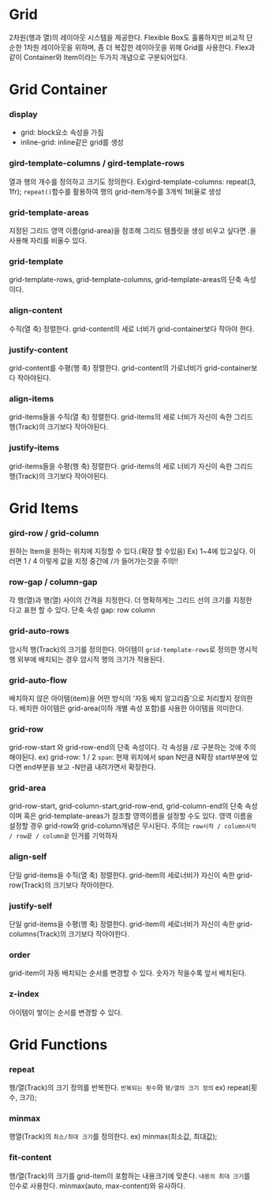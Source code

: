 # Grid
2차원(행과 열)의 레이아웃 시스템을 제공한다. Flexible Box도 훌륭하지만 비교적 단순한 1차원 레이아웃을 위하며, 좀 더 복잡한 레이아웃을 위해 Grid를 사용한다.
Flex과 같이 Container와 Item이라는 두가지 개념으로 구분되어있다.

# Grid Container

### display
- grid: block요소 속성을 가짐
- inline-grid: inline같은 grid를 생성

### gird-template-columns / gird-template-rows
열과 행의 개수를 정의하고 크기도 정의한다.
Ex)gird-template-columns: repeat(3, 1fr);
`repeat()`함수를 활용하여 행의 grid-item개수를 3개씩 1비율로 생성

### grid-template-areas
지정된 그리드 영역 이름(grid-area)을 참조해 그리드 템플릿을 생성
비우고 싶다면 .을 사용해 자리를 비울수 있다.

### grid-template
grid-template-rows, grid-template-columns, grid-template-areas의 단축 속성이다.

### align-content
수직(열 축) 정렬한다. grid-content의 세로 너비가 grid-container보다 작아야 한다. 

### justify-content
grid-content를 수평(행 축) 정렬한다.
grid-content의 가로너비가 grid-container보다 작아야된다. 

### align-items
grid-items들을 수직(열 축) 정렬한다.
grid-items의 세로 너비가 자신이 속한 그리드 행(Track)의 크기보다 작아야된다.

### justify-items
grid-items들을 수평(행 축) 정렬한다.
grid-items의 세로 너비가 자신이 속한 그리드 행(Track)의 크기보다 작아야된다.

# Grid Items
### gird-row / grid-column
원하는 Item을 원하는 위치에 지정할 수 있다.(확장 할 수있음)
Ex) 1~4에 있고싶다. 이러면 1 / 4 이렇게 값을 지정 중간에 /가 들어가는것을 주의!!

### row-gap /  column-gap
각 행(열)과 행(열) 사이의 간격을 지정한다.
더 명확하게는 그리드 선의 크기를 지정한다고 표현 할 수 있다.
단축 속성 gap: row column

### grid-auto-rows
암시적 행(Track)의 크기를 정의한다.
아이템이 `grid-template-rows`로 정의한 명시적 행 외부에 배치되는 경우 암시적 행의 크기가 적용된다.

### grid-auto-flow
배치하지 않은 아이템(item)을 어떤 방식의 '자동 배치 알고리즘'으로 처리할지 정의한다.
배치한 아이템은 grid-area(이하 개별 속성 포함)를 사용한 아이템을 의미한다.

### grid-row
grid-row-start 와 grid-row-end의 단축 속성이다. 각 속성을 /로 구분하는 것에 주의해야된다. 
ex) grid-row: 1 / 2
`span`: 현재 위치에서 span N만큼 N확장 start부분에 있다면 end부분을 보고 -N만큼 내려가면서 확장한다. 

### grid-area
grid-row-start, grid-column-start,grid-row-end, grid-column-end의 단축 속성이며 혹은 grid-template-areas가 참조할 영역이름을 설정할 수도 있다.
영역 이름을 설정할 경우 grid-row와 grid-column개념은 무시된다. 
주의는 `row시작 / column시작 / row끝 / column끝` 인거를 기억하자

### align-self
단일 grid-items을 수직(열 축) 정렬한다.
grid-item의 세로너비가 자신이 속한 grid-row(Track)의 크기보다 작아야한다. 

### justify-self
단일 grid-items을 수평(행 축) 정렬한다.
grid-item의 세로너비가 자신이 속한 grid-columns(Track)의 크기보다 작아야한다. 

### order
grid-item이 자동 배치되는 순서를 변경할 수 있다. 숫자가 작을수록 앞서 배치된다.

### z-index
아이템이 쌓이는 순서를 변경할 수 있다.

# Grid Functions
### repeat
행/열(Track)의 크기 정의를 반복한다. `반복되는 횟수`와 `행/열의 크기 정의`
ex) repeat(횟수, 크기);

### minmax
행열(Track)의 `최소/최대 크기`를 정의한다. 
ex) minmax(최소값, 최대값);

### fit-content
행/열(Track)의 크기를 grid-item이 포함하는 내용크기에 맞춘다. `내용의 최대 크기`를 인수로 사용한다. minmax(auto, max-content)와 유사하다.
